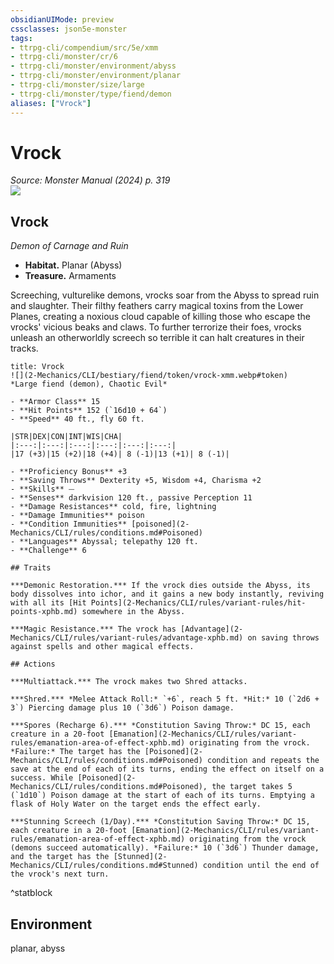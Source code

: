 ```yaml
---
obsidianUIMode: preview
cssclasses: json5e-monster
tags:
- ttrpg-cli/compendium/src/5e/xmm
- ttrpg-cli/monster/cr/6
- ttrpg-cli/monster/environment/abyss
- ttrpg-cli/monster/environment/planar
- ttrpg-cli/monster/size/large
- ttrpg-cli/monster/type/fiend/demon
aliases: ["Vrock"]
---
```

# Vrock
*Source: Monster Manual (2024) p. 319*  
![](2-Mechanics/CLI/bestiary/fiend/img/vrock.webp#right)

## Vrock

*Demon of Carnage and Ruin*

- **Habitat.** Planar (Abyss)  
- **Treasure.** Armaments  

Screeching, vulturelike demons, vrocks soar from the Abyss to spread ruin and slaughter. Their filthy feathers carry magical toxins from the Lower Planes, creating a noxious cloud capable of killing those who escape the vrocks' vicious beaks and claws. To further terrorize their foes, vrocks unleash an otherworldly screech so terrible it can halt creatures in their tracks.

```ad-statblock
title: Vrock
![](2-Mechanics/CLI/bestiary/fiend/token/vrock-xmm.webp#token)
*Large fiend (demon), Chaotic Evil*

- **Armor Class** 15 
- **Hit Points** 152 (`16d10 + 64`) 
- **Speed** 40 ft., fly 60 ft.

|STR|DEX|CON|INT|WIS|CHA|
|:---:|:---:|:---:|:---:|:---:|:---:|
|17 (+3)|15 (+2)|18 (+4)| 8 (-1)|13 (+1)| 8 (-1)|

- **Proficiency Bonus** +3
- **Saving Throws** Dexterity +5, Wisdom +4, Charisma +2
- **Skills** ⏤
- **Senses** darkvision 120 ft., passive Perception 11
- **Damage Resistances** cold, fire, lightning
- **Damage Immunities** poison
- **Condition Immunities** [poisoned](2-Mechanics/CLI/rules/conditions.md#Poisoned)
- **Languages** Abyssal; telepathy 120 ft.
- **Challenge** 6

## Traits

***Demonic Restoration.*** If the vrock dies outside the Abyss, its body dissolves into ichor, and it gains a new body instantly, reviving with all its [Hit Points](2-Mechanics/CLI/rules/variant-rules/hit-points-xphb.md) somewhere in the Abyss.

***Magic Resistance.*** The vrock has [Advantage](2-Mechanics/CLI/rules/variant-rules/advantage-xphb.md) on saving throws against spells and other magical effects.

## Actions

***Multiattack.*** The vrock makes two Shred attacks.

***Shred.*** *Melee Attack Roll:* `+6`, reach 5 ft. *Hit:* 10 (`2d6 + 3`) Piercing damage plus 10 (`3d6`) Poison damage.

***Spores (Recharge 6).*** *Constitution Saving Throw:* DC 15, each creature in a 20-foot [Emanation](2-Mechanics/CLI/rules/variant-rules/emanation-area-of-effect-xphb.md) originating from the vrock. *Failure:* The target has the [Poisoned](2-Mechanics/CLI/rules/conditions.md#Poisoned) condition and repeats the save at the end of each of its turns, ending the effect on itself on a success. While [Poisoned](2-Mechanics/CLI/rules/conditions.md#Poisoned), the target takes 5 (`1d10`) Poison damage at the start of each of its turns. Emptying a flask of Holy Water on the target ends the effect early.

***Stunning Screech (1/Day).*** *Constitution Saving Throw:* DC 15, each creature in a 20-foot [Emanation](2-Mechanics/CLI/rules/variant-rules/emanation-area-of-effect-xphb.md) originating from the vrock (demons succeed automatically). *Failure:* 10 (`3d6`) Thunder damage, and the target has the [Stunned](2-Mechanics/CLI/rules/conditions.md#Stunned) condition until the end of the vrock's next turn.
```
^statblock

## Environment

planar, abyss